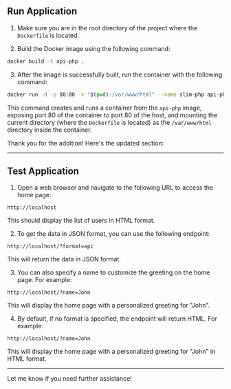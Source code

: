## Run Application

1. Make sure you are in the root directory of the project where the `Dockerfile` is located.

2. Build the Docker image using the following command:

```bash
docker build -t api-php .
```

3. After the image is successfully built, run the container with the following command:

```bash
docker run -d -p 80:80 -v "$(pwd):/var/www/html" --name slim-php api-php
```

This command creates and runs a container from the `api-php` image, exposing port 80 of the container to port 80 of the host, and mounting the current directory (where the `Dockerfile` is located) as the `/var/www/html` directory inside the container.

Thank you for the addition! Here's the updated section:

---

## Test Application

1. Open a web browser and navigate to the following URL to access the home page:

```
http://localhost
```

This should display the list of users in HTML format.

2. To get the data in JSON format, you can use the following endpoint:

```
http://localhost/?format=api
```

This will return the data in JSON format.

3. You can also specify a name to customize the greeting on the home page. For example:

```
http://localhost/?name=John
```

This will display the home page with a personalized greeting for "John".

4. By default, if no format is specified, the endpoint will return HTML. For example:

```
http://localhost/?name=John
```

This will display the home page with a personalized greeting for "John" in HTML format.

---

Let me know if you need further assistance!
